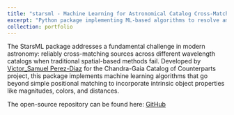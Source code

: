 ```yaml
---
title: "starsml - Machine Learning for Astronomical Catalog Cross-Matching"
excerpt: "Python package implementing ML-based algorithms to resolve ambiguous cross-matches between X-ray and optical astronomical catalogs<br/><img src='/images/500x300.png'>"
collection: portfolio
---
```


The StarsML package addresses a fundamental challenge in modern astronomy: reliably cross-matching sources across different wavelength catalogs when traditional spatial-based methods fail. Developed by [Victor_Samuel Perez-Diaz](https://github.com/samuelperezdi) for the Chandra-Gaia Catalog of Counterparts project, this package implements machine learning algorithms that go beyond simple positional matching to incorporate intrinsic object properties like magnitudes, colors, and distances.

The open-source repository can be found here: [GitHub]([https://github.com/lee-group-cmu/tsi](https://github.com/samuelperezdi/starsml))
